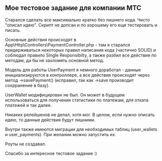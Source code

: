 ## Мое тестовое задание для компании МТС

Старался сделать все максимально кратко без лишнего кода. Чисто "описал идею". Скрипт не допсан и по хорошему его еще тестировать и писать.

Основные действия происходят в App\Http\Controllers\PaymentController.php - там я старался придерживаться некоторых правил написания кода (частично SOLID) и соблюдал правило Single Responsibilty, а также разбил все действия по методам, да бы не захломять основной метод.

Модель для работы UserPayment я немного доработал - данные инициализируются в контроллере, а все действия происходят через метод ->savePayment() (исправил, так как ->save производит сохрранение в базу).

UserWallet модифицирован не был. Он может в будущем использоваться для получения статистики по платежам, для отката платежей и так далее.

Никаких релейшенов не делал, хотя мог. В целом, если нужно описать идею, то данные действия будут лишними.

Внутри также имеются миграции для необходимых таблиц (user_wallets и user_payments). При желании можно запустить их.

Роуты не создавал.

Спасибо за интересное тестовое задание :)
